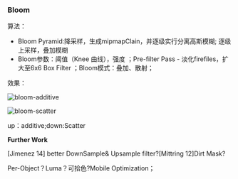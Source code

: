### Bloom

算法：

- Bloom Pyramid:降采样，生成mipmapClain，并逐级实行分离高斯模糊; 逐级上采样，叠加模糊
- Bloom参数：阈值（Knee 曲线），强度 ；Pre-filter Pass  - 淡化firefiles，扩大至6x6 Box Filter  ；Bloom模式：叠加、散射；


效果：

![bloom-additive](C:/Users/Gesetztafel/Desktop/jianli/2022-春招/bloom-additive.JPG)

![bloom-scatter](C:/Users/Gesetztafel/Desktop/jianli/2022-春招/bloom-scatter.JPG)

up：additive;down:Scatter

**Further Work**

[Jimenez 14] better DownSample& Upsample filter?[Mittring 12]Dirt Mask?

Per-Object？Luma？可拾色?Mobile Optimization；